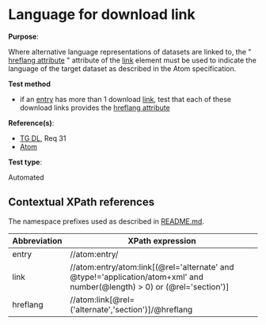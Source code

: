 # Language for download link

**Purpose**:

Where alternative language representations of datasets are linked to, the \" [hreflang attribute](#hreflang) \" attribute of the [link](#downloadlink) element must be used to indicate the language of the target dataset as described in the Atom specification.

**Test method**

* if an [entry](#entry) has more than 1 download [link](#downloadlink), test that each of these download links provides the [hreflang attribute](#hreflang)

**Reference(s)**:

* [TG DL](README.md#ref_TG_DL), Req 31
* [Atom](README.md#ref_atom)

**Test type**:

Automated

## Contextual XPath references

The namespace prefixes used as described in [README.md](README.md#namespaces).

Abbreviation                                               |  XPath expression
---------------------------------------------------------- | -------------------------------------------------------------------------
entry <a name="entry"></a> | //atom:entry/
link <a name="downloadlink"></a> | //atom:entry/atom:link[(@rel='alternate' and @type!='application/atom+xml' and number(@length) > 0) or (@rel='section')]
hreflang <a name="hreflang"></a> | //atom:link[@rel=('alternate','section')]/@hreflang
